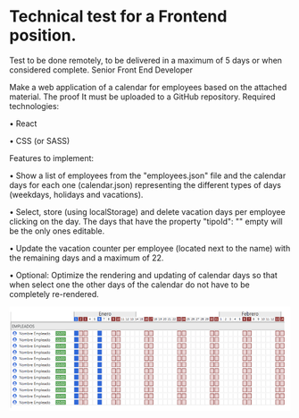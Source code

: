 # Technical test for a Frontend position.

Test to be done remotely, to be delivered in a maximum of 5 days or when considered complete.
Senior Front End Developer

Make a web application of a calendar for employees based on the attached material. The proof
It must be uploaded to a GitHub repository.
Required technologies:

• React

• CSS (or SASS)

Features to implement:

• Show a list of employees from the "employees.json" file and the calendar days for
each one (calendar.json) representing the different types of days (weekdays, holidays and vacations).

• Select, store (using localStorage) and delete vacation days per employee
clicking on the day. The days that have the property "tipoId": "" empty will be the only ones
editable.

• Update the vacation counter per employee (located next to the name) with the remaining days
and a maximum of 22.

• Optional: Optimize the rendering and updating of calendar days so that when
select one the other days of the calendar do not have to be completely re-rendered.

![alt text](https://github.com/incari/CalendarTechTest/blob/main/taskDescription/ejemplo.png?raw=true)
